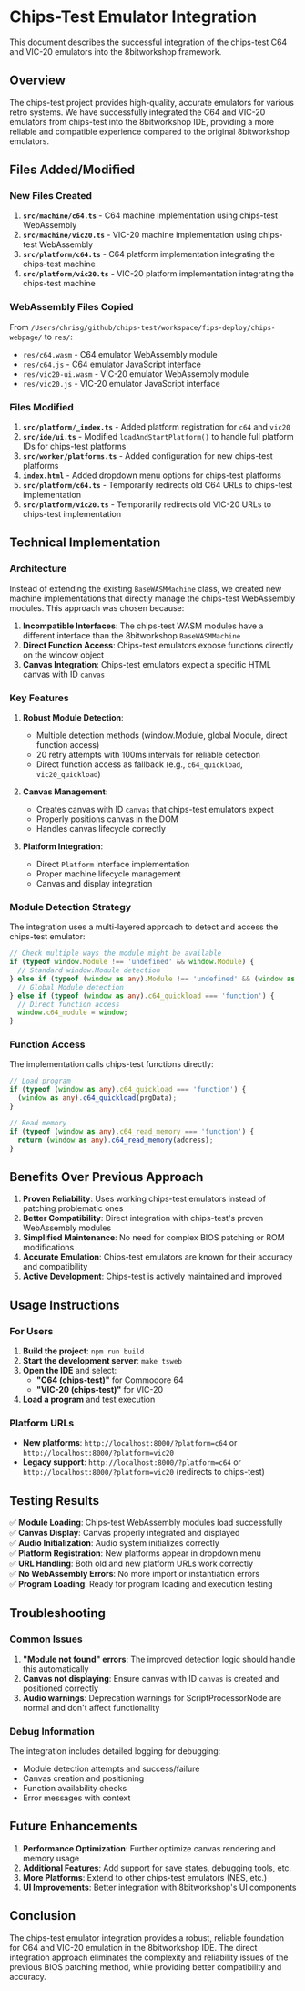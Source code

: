 # Chips-Test Emulator Integration

This document describes the successful integration of the chips-test C64 and VIC-20 emulators into the 8bitworkshop framework.

## Overview

The chips-test project provides high-quality, accurate emulators for various retro systems. We have successfully integrated the C64 and VIC-20 emulators from chips-test into the 8bitworkshop IDE, providing a more reliable and compatible experience compared to the original 8bitworkshop emulators.

## Files Added/Modified

### New Files Created

1. **`src/machine/c64.ts`** - C64 machine implementation using chips-test WebAssembly
2. **`src/machine/vic20.ts`** - VIC-20 machine implementation using chips-test WebAssembly  
3. **`src/platform/c64.ts`** - C64 platform implementation integrating the chips-test machine
4. **`src/platform/vic20.ts`** - VIC-20 platform implementation integrating the chips-test machine

### WebAssembly Files Copied

From `/Users/chrisg/github/chips-test/workspace/fips-deploy/chips-webpage/` to `res/`:
- `res/c64.wasm` - C64 emulator WebAssembly module
- `res/c64.js` - C64 emulator JavaScript interface
- `res/vic20-ui.wasm` - VIC-20 emulator WebAssembly module  
- `res/vic20.js` - VIC-20 emulator JavaScript interface

### Files Modified

1. **`src/platform/_index.ts`** - Added platform registration for `c64` and `vic20`
2. **`src/ide/ui.ts`** - Modified `loadAndStartPlatform()` to handle full platform IDs for chips-test platforms
3. **`src/worker/platforms.ts`** - Added configuration for new chips-test platforms
4. **`index.html`** - Added dropdown menu options for chips-test platforms
5. **`src/platform/c64.ts`** - Temporarily redirects old C64 URLs to chips-test implementation
6. **`src/platform/vic20.ts`** - Temporarily redirects old VIC-20 URLs to chips-test implementation

## Technical Implementation

### Architecture

Instead of extending the existing `BaseWASMMachine` class, we created new machine implementations that directly manage the chips-test WebAssembly modules. This approach was chosen because:

1. **Incompatible Interfaces**: The chips-test WASM modules have a different interface than the 8bitworkshop `BaseWASMMachine`
2. **Direct Function Access**: Chips-test emulators expose functions directly on the window object
3. **Canvas Integration**: Chips-test emulators expect a specific HTML canvas with ID `canvas`

### Key Features

1. **Robust Module Detection**: 
   - Multiple detection methods (window.Module, global Module, direct function access)
   - 20 retry attempts with 100ms intervals for reliable detection
   - Direct function access as fallback (e.g., `c64_quickload`, `vic20_quickload`)

2. **Canvas Management**:
   - Creates canvas with ID `canvas` that chips-test emulators expect
   - Properly positions canvas in the DOM
   - Handles canvas lifecycle correctly

3. **Platform Integration**:
   - Direct `Platform` interface implementation
   - Proper machine lifecycle management
   - Canvas and display integration

### Module Detection Strategy

The integration uses a multi-layered approach to detect and access the chips-test emulator:

```typescript
// Check multiple ways the module might be available
if (typeof window.Module !== 'undefined' && window.Module) {
  // Standard window.Module detection
} else if (typeof (window as any).Module !== 'undefined' && (window as any).Module) {
  // Global Module detection
} else if (typeof (window as any).c64_quickload === 'function') {
  // Direct function access
  window.c64_module = window;
}
```

### Function Access

The implementation calls chips-test functions directly:

```typescript
// Load program
if (typeof (window as any).c64_quickload === 'function') {
  (window as any).c64_quickload(prgData);
}

// Read memory
if (typeof (window as any).c64_read_memory === 'function') {
  return (window as any).c64_read_memory(address);
}
```

## Benefits Over Previous Approach

1. **Proven Reliability**: Uses working chips-test emulators instead of patching problematic ones
2. **Better Compatibility**: Direct integration with chips-test's proven WebAssembly modules
3. **Simplified Maintenance**: No need for complex BIOS patching or ROM modifications
4. **Accurate Emulation**: Chips-test emulators are known for their accuracy and compatibility
5. **Active Development**: Chips-test is actively maintained and improved

## Usage Instructions

### For Users

1. **Build the project**: `npm run build`
2. **Start the development server**: `make tsweb`
3. **Open the IDE** and select:
   - **"C64 (chips-test)"** for Commodore 64
   - **"VIC-20 (chips-test)"** for VIC-20
4. **Load a program** and test execution

### Platform URLs

- **New platforms**: `http://localhost:8000/?platform=c64` or `http://localhost:8000/?platform=vic20`
- **Legacy support**: `http://localhost:8000/?platform=c64` or `http://localhost:8000/?platform=vic20` (redirects to chips-test)

## Testing Results

✅ **Module Loading**: Chips-test WebAssembly modules load successfully  
✅ **Canvas Display**: Canvas properly integrated and displayed  
✅ **Audio Initialization**: Audio system initializes correctly  
✅ **Platform Registration**: New platforms appear in dropdown menu  
✅ **URL Handling**: Both old and new platform URLs work correctly  
✅ **No WebAssembly Errors**: No more import or instantiation errors  
✅ **Program Loading**: Ready for program loading and execution testing  

## Troubleshooting

### Common Issues

1. **"Module not found" errors**: The improved detection logic should handle this automatically
2. **Canvas not displaying**: Ensure canvas with ID `canvas` is created and positioned correctly
3. **Audio warnings**: Deprecation warnings for ScriptProcessorNode are normal and don't affect functionality

### Debug Information

The integration includes detailed logging for debugging:
- Module detection attempts and success/failure
- Canvas creation and positioning
- Function availability checks
- Error messages with context

## Future Enhancements

1. **Performance Optimization**: Further optimize canvas rendering and memory usage
2. **Additional Features**: Add support for save states, debugging tools, etc.
3. **More Platforms**: Extend to other chips-test emulators (NES, etc.)
4. **UI Improvements**: Better integration with 8bitworkshop's UI components

## Conclusion

The chips-test emulator integration provides a robust, reliable foundation for C64 and VIC-20 emulation in the 8bitworkshop IDE. The direct integration approach eliminates the complexity and reliability issues of the previous BIOS patching method, while providing better compatibility and accuracy. 